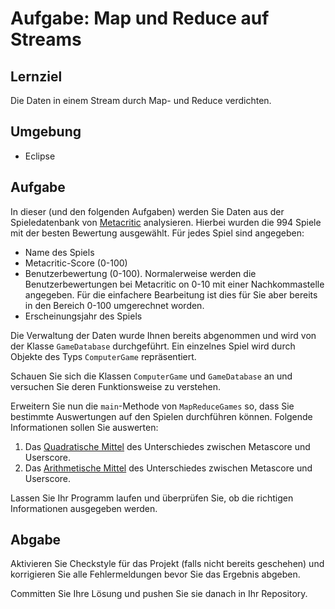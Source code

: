 # Aufgabe: Map und Reduce auf Streams

## Lernziel

Die Daten in einem Stream durch Map- und Reduce verdichten.


## Umgebung

  * Eclipse


## Aufgabe

In dieser (und den folgenden Aufgaben) werden Sie Daten aus der Spieledatenbank von [Metacritic](http://www.metacritic.com) analysieren. Hierbei wurden die 994 Spiele mit der besten Bewertung ausgewählt. Für jedes Spiel sind angegeben:

  * Name des Spiels
  * Metacritic-Score (0-100)
  * Benutzerbewertung (0-100). Normalerweise werden die Benutzerbewertungen bei Metacritic on 0-10 mit einer Nachkommastelle angegeben. Für die einfachere Bearbeitung ist dies für Sie aber bereits in den Bereich 0-100 umgerechnet worden.
  * Erscheinungsjahr des Spiels

Die Verwaltung der Daten wurde Ihnen bereits abgenommen und wird von der Klasse `GameDatabase` durchgeführt. Ein einzelnes Spiel wird durch Objekte des Typs `ComputerGame` repräsentiert.

Schauen Sie sich die Klassen `ComputerGame` und `GameDatabase` an und versuchen Sie deren Funktionsweise zu verstehen.

Erweitern Sie nun die `main`-Methode von `MapReduceGames` so, dass Sie bestimmte Auswertungen auf den Spielen durchführen können. Folgende Informationen sollen Sie auswerten:

  1. Das [Quadratische Mittel](https://de.wikipedia.org/wiki/Quadratisches_Mittel) des Unterschiedes zwischen Metascore und Userscore.
  3. Das [Arithmetische Mittel](https://de.wikipedia.org/wiki/Arithmetisches_Mittel) des Unterschiedes zwischen Metascore und Userscore.

Lassen Sie Ihr Programm laufen und überprüfen Sie, ob die richtigen Informationen ausgegeben werden.


## Abgabe

Aktivieren Sie Checkstyle für das Projekt (falls nicht bereits geschehen) und korrigieren Sie alle Fehlermeldungen bevor Sie das Ergebnis abgeben.

Committen Sie Ihre Lösung und pushen Sie sie danach in Ihr Repository.
